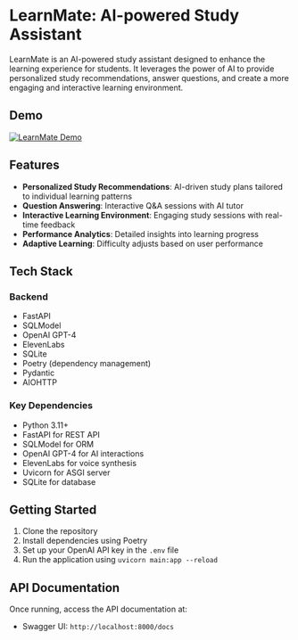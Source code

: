 # LearnMate: AI-powered Study Assistant

LearnMate is an AI-powered study assistant designed to enhance the learning experience for students. It leverages the power of AI to provide personalized study recommendations, answer questions, and create a more engaging and interactive learning environment.

## Demo

[![LearnMate Demo](https://img.youtube.com/vi/qNFZzqNMBZI/0.jpg)](https://www.youtube.com/watch?v=qNFZzqNMBZI)

## Features

- **Personalized Study Recommendations**: AI-driven study plans tailored to individual learning patterns
- **Question Answering**: Interactive Q&A sessions with AI tutor
- **Interactive Learning Environment**: Engaging study sessions with real-time feedback
- **Performance Analytics**: Detailed insights into learning progress
- **Adaptive Learning**: Difficulty adjusts based on user performance

## Tech Stack

### Backend
- FastAPI
- SQLModel
- OpenAI GPT-4
- ElevenLabs
- SQLite
- Poetry (dependency management)
- Pydantic
- AIOHTTP

### Key Dependencies
- Python 3.11+
- FastAPI for REST API
- SQLModel for ORM
- OpenAI GPT-4 for AI interactions
- ElevenLabs for voice synthesis
- Uvicorn for ASGI server
- SQLite for database

## Getting Started

1. Clone the repository
2. Install dependencies using Poetry
3. Set up your OpenAI API key in the `.env` file
4. Run the application using `uvicorn main:app --reload`

## API Documentation

Once running, access the API documentation at:
- Swagger UI: `http://localhost:8000/docs`
